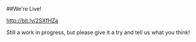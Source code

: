 ##We're Live!

http://bit.ly/2SXfHZa

Still a work in progress, but please give it a try and tell us what you think!

